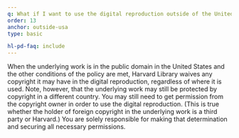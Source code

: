```yaml
---
q: What if I want to use the digital reproduction outside of the United States? Would the policy apply?
order: 13
anchor: outside-usa
type: basic

hl-pd-faq: include
---
```

When the underlying work is in the public domain in the United States and the other conditions of the policy are met, Harvard Library waives any copyright it may have in the digital reproduction, regardless of where it is used. Note, however, that the underlying work may still be protected by copyright in a different country. You may still need to get permission from the copyright owner in order to use the digital reproduction. (This is true whether the holder of foreign copyright in the underlying work is a third party or Harvard.) You are solely responsible for making that determination and securing all necessary permissions.
